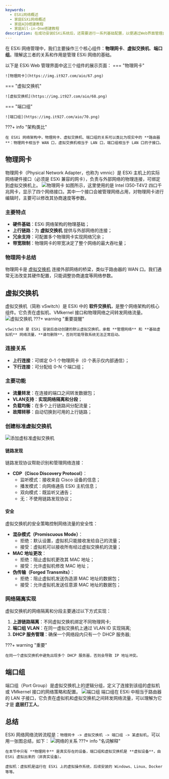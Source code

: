 ```yaml
---
keywords: 
  - ESXi网络概述
  - 家庭ESXi网络概述
  - 家庭AIO搭建教程
  - 家庭All-in-One搭建教程
description: 在成功安装ESXi系统后，还需要进行一系列基础配置，以便通过Web界面管理虚拟化环境。
---
```

在 ESXi 网络管理中，我们主要操作三个核心组件：**物理网卡**、**虚拟交换机**、**端口组**。理解这三者的关系和作用是管理 ESXi 网络的基础。

以下是 ESXi Web 管理界面中这三个组件的展示页面：
=== "物理网卡"

	![物理网卡](https://img.it927.com/aio/67.png)

=== "虚拟交换机"

	![虚拟交换机](https://img.it927.com/aio/68.png)

=== "端口组"

	![端口组](https://img.it927.com/aio/70.png)


???+ info "架构类比"

    在 ESXi 网络架构中，物理网卡、虚拟交换机、端口组的关系可以类比为现实中的 **路由器**：物理网卡相当于 WAN 口，虚拟交换机相当于 LAN 口，端口组相当于 LAN 口的子接口。

## 物理网卡
物理网卡（Physical Network Adapter，也称为 vmnic）是 ESXi 主机上的实际网络硬件接口（必须是 ESXi 兼容的网卡），负责与外部网络的物理连接，可绑定到虚拟交换机上。
![物理网卡](https://img.it927.com/aio/69.png)
如图所示，这里使用的是 Intel I350-T4V2 四口千兆网卡，显示了四个网络接口。其中一个接口会被管理网络占用，对物理网卡进行编辑时，主要可以修改其协商速度等参数。
### 主要特点
- **硬件基础**：ESXi 网络架构的物理基础；
- **上行链路**：为 **虚拟交换机** 提供与外部网络的连接；
- **冗余支持**：可配置多个物理网卡实现网络冗余；
- **带宽限制**：物理网卡的带宽决定了整个网络的最大吞吐量；

### 物理网卡总结
物理网卡是 [虚拟交换机](#_4) 连接外部网络的桥梁，类似于路由器的 WAN 口。我们通常无法改变其硬件配置，只能调整协商速度等网络参数。

## 虚拟交换机
虚拟交换机（简称 vSwitch）是 ESXi 中的 **软件交换机**，是整个网络架构的核心组件。它负责在虚拟机、VMkernel 接口和物理网络之间转发网络流量。
![虚拟交换机](https://img.it927.com/aio/71.png)
???+ warning "重要提醒"

    vSwitch0 是 ESXi 安装后自动创建的默认虚拟交换机，承载 **管理网络** 和 **基础虚拟机** 网络流量，**请勿删除**，否则可能导致系统无法正常启动。

### 连接关系
- **上行连接**：可绑定 0-1 个物理网卡（0 个表示仅内部通信）；
- **下行连接**：可分配给 0-N 个端口组；

### 主要功能
- **流量转发**：在连接的端口之间转发数据包；
- **VLAN支持**：**实现网络隔离和分段**；
- **负载均衡**：在多个上行链路间分配流量；
- **故障转移**：自动切换到可用的上行链路；

### 创建标准虚拟交换机
![添加虚标准虚拟交换机](https://img.it927.com/aio/72.png)
#### 链路发现
链路发现协议帮助识别和管理网络连接：

- **CDP（Cisco Discovery Protocol）**：
    - 监听模式：接收来自 Cisco 设备的信息；
    - 播发模式：向网络通告 ESXi 主机信息；
    - 双向模式：既监听又通告；
    - 无：不使用链路发现协议；

#### 安全
虚拟交换机的安全策略控制网络流量的安全性：

- **混杂模式（Promiscuous Mode）**：
    - 拒绝：默认设置，虚拟机只能接收发给自己的流量；
    - 接受：虚拟机可以接收所有经过虚拟交换机的流量；
- **MAC 地址更改**：
    - 拒绝：阻止虚拟机更改其 MAC 地址；
    - 接受：允许虚拟机修改 MAC 地址；
- **伪传输（Forged Transmits）**：
    - 拒绝：阻止虚拟机发送伪造源 MAC 地址的数据包；
    - 接受：允许虚拟机发送任意源 MAC 地址的数据包；

### 网络隔离实现
虚拟交换机的网络隔离和分段主要通过以下方式实现：

1. **上游链路隔离**：不同虚拟交换机绑定不同物理网卡;
2. **端口组 VLAN**：在同一虚拟交换机上通过 VLAN ID 实现隔离;
3. **DHCP 服务管理**：确保一个网络段内只有一个 DHCP 服务器;

???+ warning "重要"

    在同一个虚拟交换机中避免出现多个 DHCP 服务器，否则会导致 IP 地址冲突。

## 端口组
端口组（Port Group）是虚拟交换机上的逻辑分组，定义了连接到该组的虚拟机或 VMkernel 接口的网络策略和配置。
![端口组](https://img.it927.com/aio/73.png)
端口组在 ESXi 中相当于路由器的 LAN 子接口，它负责在虚拟机和虚拟交换机之间转发网络流量，可以理解为它才是 **底层打工人**。
## 总结
ESXi 网络网络流转流程是：`物理网卡 -> 虚拟交换机 -> 端口组 -> 某虚拟机`，可以用一张图总结，如下：
![网络的关系](https://img.it927.com/aio/75.png)
???+ info "名词解释"

    在本节中只有 **物理网卡** 是真实存在的设备，端口组和虚拟交换机是 **虚拟设备**，由 ESXi 虚拟出来的（非真实设备）。
    
    虚拟机：虚拟机是运行在 ESXi 上的虚拟操作系统，后续安装的 Windows、Linux、Docker 等等。
